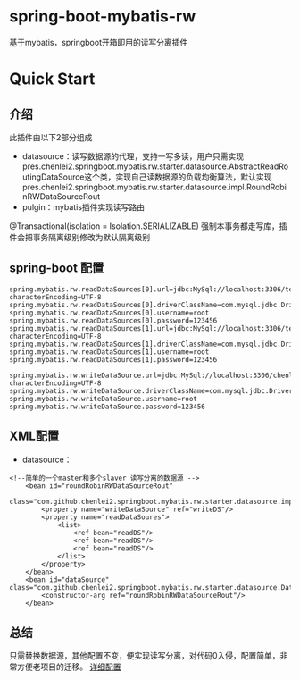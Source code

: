 # spring-boot-mybatis-rw
基于mybatis，springboot开箱即用的读写分离插件

# Quick Start

介绍
---
此插件由以下2部分组成
- datasource：读写数据源的代理，支持一写多读，用户只需实现 pres.chenlei2.springboot.mybatis.rw.starter.datasource.AbstractReadRoutingDataSource这个类，实现自己读数据源的负载均衡算法，默认实现pres.chenlei2.springboot.mybatis.rw.starter.datasource.impl.RoundRobinRWDataSourceRout
- pulgin：mybatis插件实现读写路由


@Transactional(isolation = Isolation.SERIALIZABLE) 强制本事务都走写库，插件会把事务隔离级别修改为默认隔离级别

spring-boot 配置
---
```
spring.mybatis.rw.readDataSources[0].url=jdbc:MySql://localhost:3306/test?characterEncoding=UTF-8
spring.mybatis.rw.readDataSources[0].driverClassName=com.mysql.jdbc.Driver
spring.mybatis.rw.readDataSources[0].username=root
spring.mybatis.rw.readDataSources[0].password=123456
spring.mybatis.rw.readDataSources[1].url=jdbc:MySql://localhost:3306/test?characterEncoding=UTF-8
spring.mybatis.rw.readDataSources[1].driverClassName=com.mysql.jdbc.Driver
spring.mybatis.rw.readDataSources[1].username=root
spring.mybatis.rw.readDataSources[1].password=123456

spring.mybatis.rw.writeDataSource.url=jdbc:MySql://localhost:3306/chenlei?characterEncoding=UTF-8
spring.mybatis.rw.writeDataSource.driverClassName=com.mysql.jdbc.Driver
spring.mybatis.rw.writeDataSource.username=root
spring.mybatis.rw.writeDataSource.password=123456
``` 

XML配置
---
- datasource：
```
<!--简单的一个master和多个slaver 读写分离的数据源 -->
	<bean id="roundRobinRWDataSourceRout"
	    class="com.github.chenlei2.springboot.mybatis.rw.starter.datasource.impl.RoundRobinRWDataSourceRout">
	    <property name="writeDataSource" ref="writeDS"/>
	    <property name="readDataSoures">
	        <list>
	            <ref bean="readDS"/>
	            <ref bean="readDS"/>
	            <ref bean="readDS"/>
	        </list>
	    </property>
	</bean>
	<bean id="dataSource" class="com.github.chenlei2.springboot.mybatis.rw.starter.datasource.DataSourceProxy">
		<constructor-arg ref="roundRobinRWDataSourceRout"/>
	</bean>
``` 

总结
---
只需替换数据源，其他配置不变，便实现读写分离，对代码0入侵，配置简单，非常方便老项目的迁移。
[详细配置](https://github.com/chenlei2/spring-boot-mybatis-rw/blob/master/spring-boot-mybatis-rw/mybatis-rw-sample-xml/src/main/resources/spring-mybatis.xml)
